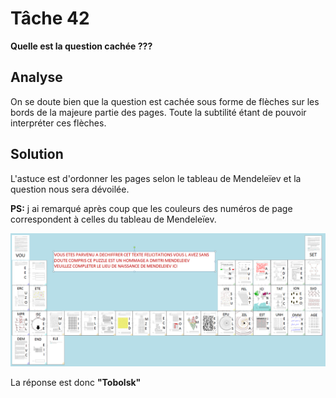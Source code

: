 # Tâche 42

**Quelle est la question cachée ???**

## Analyse

On se doute bien que la question est cachée sous forme de flèches sur les bords de la majeure partie des pages. Toute la subtilité étant de pouvoir interpréter ces flèches.

## Solution
L'astuce est d'ordonner les pages selon le tableau de Mendeleïev et la question nous sera dévoilée.

**PS:** j ai remarqué après coup que les couleurs des numéros de page correspondent à celles du tableau de Mendeleïev.

![Tableau](42.png)

La réponse est donc **"Tobolsk"**
